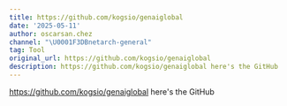 ```yaml
---
title: https://github.com/kogsio/genaiglobal
date: '2025-05-11'
author: oscarsan.chez
channel: "\U0001F3DBnetarch-general"
tag: Tool
original_url: https://github.com/kogsio/genaiglobal
description: https://github.com/kogsio/genaiglobal here's the GitHub
---
```


https://github.com/kogsio/genaiglobal here's the GitHub